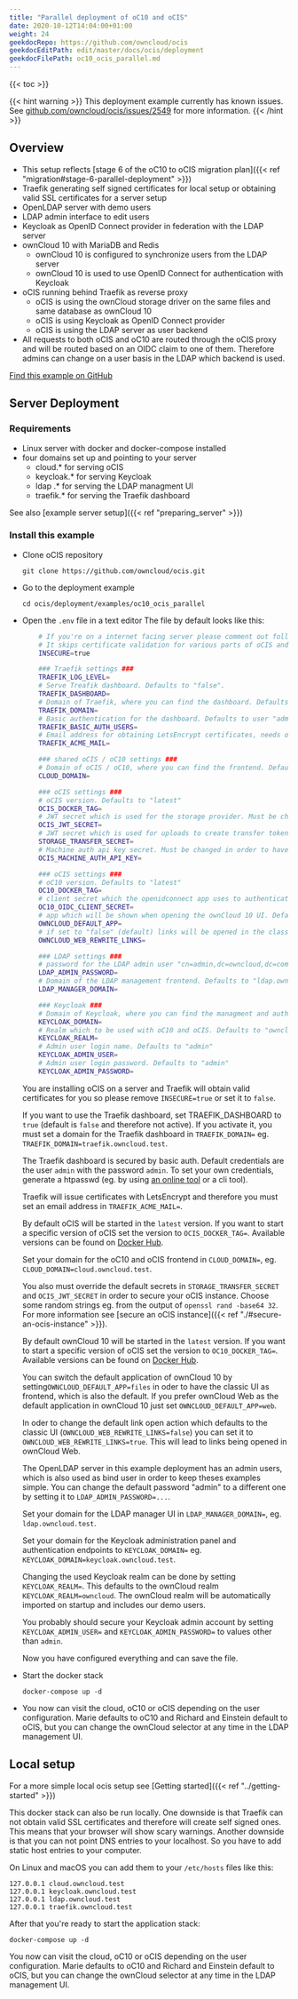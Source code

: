 ```yaml
---
title: "Parallel deployment of oC10 and oCIS"
date: 2020-10-12T14:04:00+01:00
weight: 24
geekdocRepo: https://github.com/owncloud/ocis
geekdocEditPath: edit/master/docs/ocis/deployment
geekdocFilePath: oc10_ocis_parallel.md
---
```


{{< toc >}}

{{< hint warning >}}
This deployment example currently has known issues. See [github.com/owncloud/ocis/issues/2549](https://github.com/owncloud/ocis/issues/2549) for more information.
{{< /hint >}}

## Overview

- This setup reflects [stage 6 of the oC10 to oCIS migration plan]({{< ref "migration#stage-6-parallel-deployment" >}})
- Traefik generating self signed certificates for local setup or obtaining valid SSL certificates for a server setup
- OpenLDAP server with demo users
- LDAP admin interface to edit users
- Keycloak as OpenID Connect provider in federation with the LDAP server
- ownCloud 10 with MariaDB and Redis
  - ownCloud 10 is configured to synchronize users from the LDAP server
  - ownCloud 10 is used to use OpenID Connect for authentication with Keycloak
- oCIS running behind Traefik as reverse proxy
  - oCIS is using the ownCloud storage driver on the same files and same database as ownCloud 10
  - oCIS is using Keycloak as OpenID Connect provider
  - oCIS is using the LDAP server as user backend
- All requests to both oCIS and oC10 are routed through the oCIS proxy and will be routed based on an OIDC claim to one of them. Therefore admins can change on a user basis in the LDAP which backend is used.

[Find this example on GitHub](https://github.com/owncloud/ocis/tree/master/deployments/examples/oc10_ocis_parallel)

## Server Deployment

### Requirements

- Linux server with docker and docker-compose installed
- four domains set up and pointing to your server
  - cloud.\* for serving oCIS
  - keycloak.\* for serving Keycloak
  - ldap .\* for serving the LDAP managment UI
  - traefik.\* for serving the Traefik dashboard

See also [example server setup]({{< ref "preparing_server" >}})

### Install this example

- Clone oCIS repository

  `git clone https://github.com/owncloud/ocis.git`

- Go to the deployment example

  `cd ocis/deployment/examples/oc10_ocis_parallel`

- Open the `.env` file in a text editor
  The file by default looks like this:

  ```bash
      # If you're on a internet facing server please comment out following line.
      # It skips certificate validation for various parts of oCIS and is needed if you use self signed certificates.
      INSECURE=true

      ### Traefik settings ###
      TRAEFIK_LOG_LEVEL=
      # Serve Treafik dashboard. Defaults to "false".
      TRAEFIK_DASHBOARD=
      # Domain of Traefik, where you can find the dashboard. Defaults to "traefik.owncloud.test"
      TRAEFIK_DOMAIN=
      # Basic authentication for the dashboard. Defaults to user "admin" and password "admin"
      TRAEFIK_BASIC_AUTH_USERS=
      # Email address for obtaining LetsEncrypt certificates, needs only be changed if this is a public facing server
      TRAEFIK_ACME_MAIL=

      ### shared oCIS / oC10 settings ###
      # Domain of oCIS / oC10, where you can find the frontend. Defaults to "cloud.owncloud.test"
      CLOUD_DOMAIN=

      ### oCIS settings ###
      # oCIS version. Defaults to "latest"
      OCIS_DOCKER_TAG=
      # JWT secret which is used for the storage provider. Must be changed in order to have a secure oCIS. Defaults to "Pive-Fumkiu4"
      OCIS_JWT_SECRET=
      # JWT secret which is used for uploads to create transfer tokens. Must be changed in order to have a secure oCIS. Defaults to "replace-me-with-a-transfer-secret"
      STORAGE_TRANSFER_SECRET=
      # Machine auth api key secret. Must be changed in order to have a secure oCIS. Defaults to "change-me-please"
      OCIS_MACHINE_AUTH_API_KEY=

      ### oCIS settings ###
      # oC10 version. Defaults to "latest"
      OC10_DOCKER_TAG=
      # client secret which the openidconnect app uses to authenticate to Keycloak. Defaults to "oc10-oidc-secret"
      OC10_OIDC_CLIENT_SECRET=
      # app which will be shown when opening the ownCloud 10 UI. Defaults to "files" but also could be set to "web"
      OWNCLOUD_DEFAULT_APP=
      # if set to "false" (default) links will be opened in the classic UI, if set to "true" ownCloud Web is used
      OWNCLOUD_WEB_REWRITE_LINKS=

      ### LDAP settings ###
      # password for the LDAP admin user "cn=admin,dc=owncloud,dc=com", defaults to "admin"
      LDAP_ADMIN_PASSWORD=
      # Domain of the LDAP management frontend. Defaults to "ldap.owncloud.test"
      LDAP_MANAGER_DOMAIN=

      ### Keycloak ###
      # Domain of Keycloak, where you can find the managment and authentication frontend. Defaults to "keycloak.owncloud.test"
      KEYCLOAK_DOMAIN=
      # Realm which to be used with oC10 and oCIS. Defaults to "owncloud"
      KEYCLOAK_REALM=
      # Admin user login name. Defaults to "admin"
      KEYCLOAK_ADMIN_USER=
      # Admin user login password. Defaults to "admin"
      KEYCLOAK_ADMIN_PASSWORD=
  ```

  You are installing oCIS on a server and Traefik will obtain valid certificates for you so please remove `INSECURE=true` or set it to `false`.

  If you want to use the Traefik dashboard, set TRAEFIK_DASHBOARD to `true` (default is `false` and therefore not active). If you activate it, you must set a domain for the Traefik dashboard in `TRAEFIK_DOMAIN=` eg. `TRAEFIK_DOMAIN=traefik.owncloud.test`.

  The Traefik dashboard is secured by basic auth. Default credentials are the user `admin` with the password `admin`. To set your own credentials, generate a htpasswd (eg. by using [an online tool](https://htpasswdgenerator.de/) or a cli tool).

  Traefik will issue certificates with LetsEncrypt and therefore you must set an email address in `TRAEFIK_ACME_MAIL=`.

  By default oCIS will be started in the `latest` version. If you want to start a specific version of oCIS set the version to `OCIS_DOCKER_TAG=`. Available versions can be found on [Docker Hub](https://hub.docker.com/r/owncloud/ocis/tags?page=1&ordering=last_updated).

  Set your domain for the oC10 and oCIS frontend in `CLOUD_DOMAIN=`, eg. `CLOUD_DOMAIN=cloud.owncloud.test`.

  You also must override the default secrets in `STORAGE_TRANSFER_SECRET` and `OCIS_JWT_SECRET` in order to secure your oCIS instance. Choose some random strings eg. from the output of `openssl rand -base64 32`. For more information see [secure an oCIS instance]({{< ref "./#secure-an-ocis-instance" >}}).

  By default ownCloud 10 will be started in the `latest` version. If you want to start a specific version of oCIS set the version to `OC10_DOCKER_TAG=`. Available versions can be found on [Docker Hub](https://hub.docker.com/r/owncloud/ocis/tags?page=1&ordering=last_updated).

  You can switch the default application of ownCloud 10 by setting`OWNCLOUD_DEFAULT_APP=files` in oder to have the classic UI as frontend, which is also the default. If you prefer ownCloud Web as the default application in ownCloud 10 just set `OWNCLOUD_DEFAULT_APP=web`.

  In oder to change the default link open action which defaults to the classic UI (`OWNCLOUD_WEB_REWRITE_LINKS=false`) you can set it to `OWNCLOUD_WEB_REWRITE_LINKS=true`. This will lead to links being opened in ownCloud Web.

  The OpenLDAP server in this example deployment has an admin users, which is also used as bind user in order to keep theses examples simple. You can change the default password "admin" to a different one by setting it to `LDAP_ADMIN_PASSWORD=...`.

  Set your domain for the LDAP manager UI in `LDAP_MANAGER_DOMAIN=`, eg. `ldap.owncloud.test`.

  Set your domain for the Keycloak administration panel and authentication endpoints to `KEYCLOAK_DOMAIN=` eg. `KEYCLOAK_DOMAIN=keycloak.owncloud.test`.

  Changing the used Keycloak realm can be done by setting `KEYCLOAK_REALM=`. This defaults to the ownCloud realm `KEYCLOAK_REALM=owncloud`. The ownCloud realm will be automatically imported on startup and includes our demo users.

  You probably should secure your Keycloak admin account by setting `KEYCLOAK_ADMIN_USER=` and `KEYCLOAK_ADMIN_PASSWORD=` to values other than `admin`.

  Now you have configured everything and can save the file.

- Start the docker stack

  `docker-compose up -d`

- You now can visit the cloud, oC10 or oCIS depending on the user configuration. Marie defaults to oC10 and Richard and Einstein default to oCIS, but you can change the ownCloud selector at any time in the LDAP management UI.

## Local setup

For a more simple local ocis setup see [Getting started]({{< ref "../getting-started" >}})

This docker stack can also be run locally. One downside is that Traefik can not obtain valid SSL certificates and therefore will create self signed ones. This means that your browser will show scary warnings. Another downside is that you can not point DNS entries to your localhost. So you have to add static host entries to your computer.

On Linux and macOS you can add them to your `/etc/hosts` files like this:

```
127.0.0.1 cloud.owncloud.test
127.0.0.1 keycloak.owncloud.test
127.0.0.1 ldap.owncloud.test
127.0.0.1 traefik.owncloud.test
```

After that you're ready to start the application stack:

`docker-compose up -d`

You now can visit the cloud, oC10 or oCIS depending on the user configuration. Marie defaults to oC10 and Richard and Einstein default to oCIS, but you can change the ownCloud selector at any time in the LDAP management UI.
